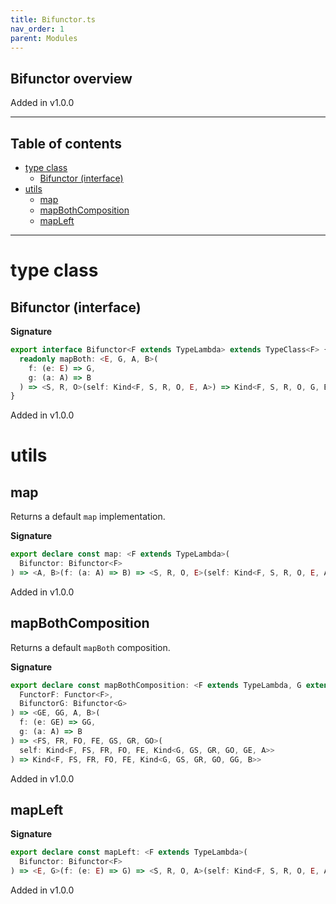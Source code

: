 ```yaml
---
title: Bifunctor.ts
nav_order: 1
parent: Modules
---
```


## Bifunctor overview

Added in v1.0.0

---

<h2 class="text-delta">Table of contents</h2>

- [type class](#type-class)
  - [Bifunctor (interface)](#bifunctor-interface)
- [utils](#utils)
  - [map](#map)
  - [mapBothComposition](#mapbothcomposition)
  - [mapLeft](#mapleft)

---

# type class

## Bifunctor (interface)

**Signature**

```ts
export interface Bifunctor<F extends TypeLambda> extends TypeClass<F> {
  readonly mapBoth: <E, G, A, B>(
    f: (e: E) => G,
    g: (a: A) => B
  ) => <S, R, O>(self: Kind<F, S, R, O, E, A>) => Kind<F, S, R, O, G, B>
}
```

Added in v1.0.0

# utils

## map

Returns a default `map` implementation.

**Signature**

```ts
export declare const map: <F extends TypeLambda>(
  Bifunctor: Bifunctor<F>
) => <A, B>(f: (a: A) => B) => <S, R, O, E>(self: Kind<F, S, R, O, E, A>) => Kind<F, S, R, O, E, B>
```

Added in v1.0.0

## mapBothComposition

Returns a default `mapBoth` composition.

**Signature**

```ts
export declare const mapBothComposition: <F extends TypeLambda, G extends TypeLambda>(
  FunctorF: Functor<F>,
  BifunctorG: Bifunctor<G>
) => <GE, GG, A, B>(
  f: (e: GE) => GG,
  g: (a: A) => B
) => <FS, FR, FO, FE, GS, GR, GO>(
  self: Kind<F, FS, FR, FO, FE, Kind<G, GS, GR, GO, GE, A>>
) => Kind<F, FS, FR, FO, FE, Kind<G, GS, GR, GO, GG, B>>
```

Added in v1.0.0

## mapLeft

**Signature**

```ts
export declare const mapLeft: <F extends TypeLambda>(
  Bifunctor: Bifunctor<F>
) => <E, G>(f: (e: E) => G) => <S, R, O, A>(self: Kind<F, S, R, O, E, A>) => Kind<F, S, R, O, G, A>
```

Added in v1.0.0
